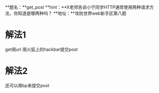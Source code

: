 **题名：**get_post
**hint：**X老师告诉小宁同学HTTP通常使用两种请求方法，你知道是哪两种吗？
**地址：**攻防世界web新手区第八题

# 解法1
get用url
用火狐上的hackbar提交post

# 解法2
还可以用bp来提交post